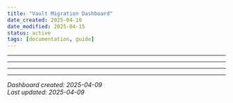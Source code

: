 ```yaml
---
title: "Vault Migration Dashboard"
date_created: 2025-04-10
date_modified: 2025-04-15
status: active
tags: [documentation, guide]
---
```


---

---

---

---


*Dashboard created: 2025-04-09*  
*Last updated: 2025-04-09*
